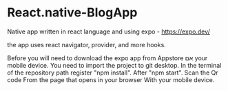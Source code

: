 # React.native-BlogApp

Native app written in react language and using expo - https://expo.dev/

the app uses react navigator, provider, and more hooks.


Before you will need to download the expo app from Appstore אם your mobile device.
You need to import the project to git desktop.
In the terminal of the repository path register "npm install".
After "npm start".
Scan the Qr code From the page that opens in your browser With your mobile device.

